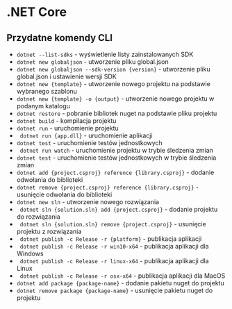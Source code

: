 # .NET Core

## Przydatne komendy CLI
- ``` dotnet --list-sdks ``` - wyświetlenie listy zainstalowanych SDK
- ``` dotnet new globaljson ``` - utworzenie pliku global.json
- ``` dotnet new globaljson --sdk-version {version} ``` - utworzenie pliku global.json i ustawienie wersji SDK
- ``` dotnet new {template} ``` - utworzenie nowego projektu na podstawie wybranego szablonu
- ``` dotnet new {template} -o {output} ``` - utworzenie nowego projektu w podanym katalogu
- ``` dotnet restore ``` - pobranie bibliotek nuget na podstawie pliku projektu
- ``` dotnet build ``` - kompilacja projektu
- ``` dotnet run ``` - uruchomienie projektu
- ``` dotnet run {app.dll}``` - uruchomienie aplikacji
- ``` dotnet test ``` - uruchomienie testów jednostkowych
- ``` dotnet run watch``` - uruchomienie projektu w trybie śledzenia zmian
- ``` dotnet test ``` - uruchomienie testów jednostkowych w trybie śledzenia zmian
- ``` dotnet add {project.csproj} reference {library.csproj} ``` - dodanie odwołania do biblioteki
- ``` dotnet remove {project.csproj} reference {library.csproj} ``` - usunięcie odwołania do biblioteki
- ``` dotnet new sln ``` - utworzenie nowego rozwiązania
- ``` dotnet sln {solution.sln} add {project.csproj}``` - dodanie projektu do rozwiązania
- ``` dotnet sln {solution.sln} remove {project.csproj}``` - usunięcie projektu z rozwiązania
- ``` dotnet publish -c Release -r {platform}``` - publikacja aplikacji
- ``` dotnet publish -c Release -r win10-x64``` - publikacja aplikacji dla Windows
- ``` dotnet publish -c Release -r linux-x64``` - publikacja aplikacji dla Linux
- ``` dotnet publish -c Release -r osx-x64``` - publikacja aplikacji dla MacOS
- ``` dotnet add package {package-name} ``` - dodanie pakietu nuget do projektu
- ``` dotnet remove package {package-name} ``` - usunięcie pakietu nuget do projektu
